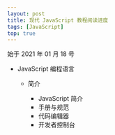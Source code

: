 ```yaml
---
layout: post
title: 现代 JavaScript 教程阅读进度
tags: [JavaScript]
top: true
---
```


始于 2021 年 01 月 18 号

- JavaScript 编程语言

  - 简介

    - JavaScript 简介
    - 手册与规范
    - 代码编辑器
    - 开发者控制台
